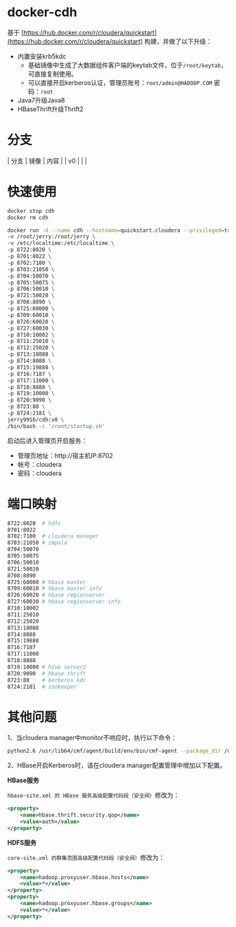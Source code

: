 # docker-cdh

基于 [https://hub.docker.com/r/cloudera/quickstart](https://hub.docker.com/r/cloudera/quickstart) 构建，并做了以下升级：

- 内置安装krb5kdc
	- 基础镜像中生成了大数据组件客户端的keytab文件，位于`/root/keytab`，可直接复制使用。
	- 可以直接开启kerberos认证，管理员账号：`root/admin@HADOOP.COM` 密码：`root`
- Java7升级Java8
- HBaseThrift升级Thrift2

# 分支

| 分支 | 镜像 | 内容 |
| v0 | |  |

# 快速使用

```bash
docker stop cdh
docker rm cdh

docker run -d --name cdh --hostname=quickstart.cloudera --privileged=true \
-v /root/jerry:/root/jerry \
-v /etc/localtime:/etc/localtime \
-p 8722:8020 \
-p 8701:8022 \
-p 8702:7180 \
-p 8703:21050 \
-p 8704:50070 \
-p 8705:50075 \
-p 8706:50010 \
-p 8721:50020 \
-p 8708:8890 \
-p 8725:60000 \
-p 8709:60010 \
-p 8726:60020 \
-p 8727:60030 \
-p 8710:10002 \
-p 8711:25010 \
-p 8712:25020 \
-p 8713:18088 \
-p 8714:8088 \
-p 8715:19888 \
-p 8716:7187 \
-p 8717:11000 \
-p 8718:8888 \
-p 8719:10000 \
-p 8720:9090 \
-p 8723:88 \
-p 8724:2181 \
jerry9916/cdh:v0 \
/bin/bash -c '/root/startup.sh'
```

启动后进入管理页开启服务：

- 管理页地址：http://宿主机IP:8702
- 帐号：cloudera
- 密码：cloudera

# 端口映射

```bash
8722:8020  # hdfs
8701:8022
8702:7180  # cloudera manager
8703:21050 # impala
8704:50070
8705:50075
8706:50010
8721:50020
8708:8890
8725:60000 # hbase master
8709:60010 # hbase master info
8726:60020 # hbase regionserver
8727:60030 # hbase regionserver info
8710:10002
8711:25010
8712:25020
8713:18088
8714:8088
8715:19888
8716:7187
8717:11000
8718:8888
8719:10000 # hive server2
8720:9090  # hbase thrift
8723:88    # kerberos kdc
8724:2181  # zookeeper
```

# 其他问题

1、当cloudera manager中monitor不响应时，执行以下命令：

```bash
python2.6 /usr/lib64/cmf/agent/build/env/bin/cmf-agent --package_dir /usr/lib64/cmf/service --agent_dir /var/run/cloudera-scm-agent --lib_dir /var/lib/cloudera-scm-agent --logfile /var/log/cloudera-scm-agent/cloudera-scm-agent.log --daemon --comm_name cmf-agent --pidfile /var/run/cloudera-scm-agent/cloudera-scm-agent.pid --hostname=quickstart.cloudera --host_id=quickstart.cloudera
```

2、HBase开启Kerberos时，请在cloudera manager配置管理中增加以下配置。

**HBase服务**

`hbase-site.xml 的 HBase 服务高级配置代码段（安全阀）`修改为：

```xml
<property>
	<name>hbase.thrift.security.qop</name>
	<value>auth</value>
</property>
```

**HDFS服务**

`core-site.xml 的群集范围高级配置代码段（安全阀）`修改为：

```xml
<property>
  	<name>hadoop.proxyuser.hbase.hosts</name>
  	<value>*</value>
</property>
<property>
  	<name>hadoop.proxyuser.hbase.groups</name>
  	<value>*</value>
</property>
```
